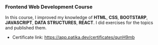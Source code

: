 ### Frontend Web Development Course
In this course, I improved my knowledge of **HTML**, **CSS**, **BOOTSTARP**, **JAVASCRIPT**, **DATA STRUCTURES**, **REACT**. I did exercises for the topics and published them.  
* Certificate link: https://app.patika.dev/certificates/qunH9mb  
